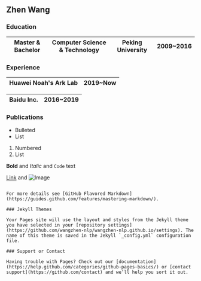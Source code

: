 ## Zhen Wang
### Education
| Master & Bachelor | Computer Science & Technology | Peking University | 2009\~2016 |
| ------------- | ------------- | ------------- | ------------- |

### Experience

| Huawei Noah's Ark Lab | 2019\~Now |
| ------------- | ------------- |

| Baidu Inc. | 2016\~2019 |
| ------------- | ------------- |

### Publications

- Bulleted
- List

1. Numbered
2. List

**Bold** and _Italic_ and `Code` text

[Link](url) and ![Image](src)
```

For more details see [GitHub Flavored Markdown](https://guides.github.com/features/mastering-markdown/).

### Jekyll Themes

Your Pages site will use the layout and styles from the Jekyll theme you have selected in your [repository settings](https://github.com/wangzhen-nlp/wangzhen-nlp.github.io/settings). The name of this theme is saved in the Jekyll `_config.yml` configuration file.

### Support or Contact

Having trouble with Pages? Check out our [documentation](https://help.github.com/categories/github-pages-basics/) or [contact support](https://github.com/contact) and we’ll help you sort it out.
